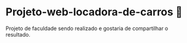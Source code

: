 # Projeto-web-locadora-de-carros 🚗
Projeto de faculdade sendo realizado e gostaria de compartilhar o resultado. 
